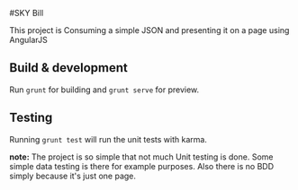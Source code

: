 #SKY Bill

This project is Consuming a simple JSON and presenting it on a page using AngularJS

## Build & development

Run `grunt` for building and `grunt serve` for preview.

## Testing

Running `grunt test` will run the unit tests with karma.

**note:** The project is so simple that not much Unit testing is done. Some simple data testing is there for example purposes. Also there is no BDD simply because it's just one page.
